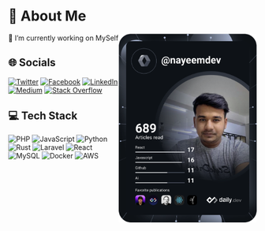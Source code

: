 # 💫 About Me

<div align="left">
  🔭 I’m currently working on MySelf
  
  <a href="https://api.daily.dev/get?r=nayeemdev" target="_blank">
    <img
      width="280"
      align="right"
      src="https://raw.githubusercontent.com/nayeemdev/nayeemdev/devcard/devcard.svg"
    />
  </a>
</div>

## 🌐 Socials
[![Twitter](https://img.shields.io/badge/Twitter-%231DA1F2.svg?logo=Twitter&logoColor=white)](https://twitter.com/nayeemdev) [![Facebook](https://img.shields.io/badge/Facebook-%231877F2.svg?logo=Facebook&logoColor=white)](https://facebook.com/nayeemdev) [![LinkedIn](https://img.shields.io/badge/LinkedIn-%230077B5.svg?logo=linkedin&logoColor=white)](https://linkedin.com/in/nayeemdev) [![Medium](https://img.shields.io/badge/Medium-12100E?logo=medium&logoColor=white)](https://medium.com/@nayeemdev) [![Stack Overflow](https://img.shields.io/badge/-Stackoverflow-FE7A16?logo=stack-overflow&logoColor=white)](https://stackoverflow.com/users/9841556)

## 💻 Tech Stack
![PHP](https://img.shields.io/badge/php-%23777BB4.svg?style=flat&logo=php&logoColor=white) ![JavaScript](https://img.shields.io/badge/javascript-%23323330.svg?style=flat&logo=javascript&logoColor=%23F7DF1E) ![Python](https://img.shields.io/badge/python-3670A0?style=flat&logo=python&logoColor=ffdd54) ![Rust](https://img.shields.io/badge/rust-%23000000.svg?style=flat&logo=rust&logoColor=white) ![Laravel](https://img.shields.io/badge/laravel-%23FF2D20.svg?style=flat&logo=laravel&logoColor=white) ![React](https://img.shields.io/badge/react-%2320232a.svg?style=flat&logo=react&logoColor=%2361DAFB) ![MySQL](https://img.shields.io/badge/mysql-%2300000f.svg?style=flat&logo=mysql&logoColor=white) ![Docker](https://img.shields.io/badge/docker-%230db7ed.svg?style=flat&logo=docker&logoColor=white) ![AWS](https://img.shields.io/badge/AWS-%23FF9900.svg?style=flat&logo=amazon-aws&logoColor=white) 
